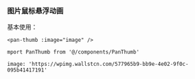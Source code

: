### 图片鼠标悬浮动画

基本使用：
```
<pan-thumb :image="image" />

mport PanThumb from '@/components/PanThumb'

image: 'https://wpimg.wallstcn.com/577965b9-bb9e-4e02-9f0c-095b41417191'
```